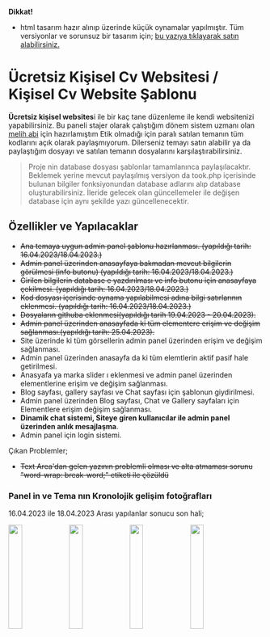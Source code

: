 **Dikkat!**
- html tasarım hazır alınıp üzerinde küçük oynamalar yapılmıştır. Tüm versiyonlar ve sorunsuz bir tasarım için; [bu yazıya tıklayarak satın alabilirsiniz.](https://themeforest.net/item/ryan-vcard-resume-cv-template/21584603 "bu yazıya tıklayarak satın alabilirsiniz.")



# Ücretsiz Kişisel Cv Websitesi / Kişisel Cv Website Şablonu
**Ücretsiz kişisel websites**i ile bir kaç tane düzenleme ile kendi websitenizi yapabilirsiniz. Bu paneli stajer olarak çalıştığım dönem sistem uzmanı olan [melih abi](https://github.com/mordulu "melih abi") için hazırlamıştım Etik olmadığı için paralı satılan temanın tüm kodlarını açık olarak paylaşmıyorum.  Dilerseniz temayı satın alabilir ya da paylaştığım dosyayı ve satılan temanın dosyalarını karşılaştırabilirsiniz.

> Proje nin database dosyası şablonlar tamamlanınca paylaşılacaktır. Beklemek yerine mevcut paylaşılmış versiyon da took.php içerisinde bulunan bilgiler fonksiyonundan database adlarını alıp database oluşturabilirsiniz. İleride gelecek olan güncellemeler ile değişen database için aynı şekilde yazı güncellenecektir.

## Özellikler ve Yapılacaklar

- ~~Ana temaya uygun admin panel şablonu hazırlanması. (yapıldığı tarih: 16.04.2023/18.04.2023.)~~
-  ~~Admin panel üzerinden anasayfaya bakmadan mevcut bilgilerin görülmesi (info butonu)  (yapıldığı tarih: 16.04.2023/18.04.2023.)~~
-  ~~Girilen bilgilerin database e yazdırılması ve info butonu için anasayfaya çekilmesi. (yapıldığı tarih: 16.04.2023/18.04.2023.)~~
-  ~~Kod dosyası içerisinde oynama yapılabilmesi adına bilgi satırlarının eklenmesi. (yapıldığı tarih: 16.04.2023/18.04.2023.)~~
-  ~~Dosyaların githuba eklenmesi(yapıldığı tarih 19.04.2023 - 20.04.2023).~~
-  ~~Admin panel üzerinden anasayfada ki tüm elementere erişim ve değişim sağlanması.(yapıldığı tarih: 25.04.2023).~~
- Site üzerinde ki tüm görsellerin admin panel üzerinden erişim ve değişim sağlanması.
- Admin panel üzerinden anasayfa da ki tüm elemtlerin aktif pasif hale getirilmesi.
- Anasyafa ya marka slider ı eklenmesi ve admin panel üzerinden elementlerine erişim ve değişim sağlanması.
- Blog sayfası, gallery sayfası ve Chat sayfası için şablonun giydirilmesi.
- Admin panel üzerinden Blog sayfası, Chat ve Gallery sayfaları için Elementlere erişim değişim sağlanması.
- **Dinamik chat sistemi, Siteye giren kullanıcılar ile admin panel üzerinden anlık mesajlaşma**.
- Admin panel için login sistemi.

Çıkan Problemler; 
- ~~Text Area'dan gelen yazının problemli olması ve alta atmaması sorunu "word-wrap: break-word;" etiketi ile çözüldü~~

### Panel in ve Tema nın Kronolojik gelişim fotoğrafları
16.04.2023 ile 18.04.2023 Arası yapılanlar sonucu son hali;

<img src="https://raw.githubusercontent.com/SeymenSurucuu/Kisisel-Website-sablonu-Admin-Paneli/main/Kronolojik%20Geli%C5%9Fim%20Foto%C4%9Fraflar%C4%B1/16.04.2023%20-%2018.04.2023/ads%C4%B1z3.png" width="23%"></img> <img src="https://raw.githubusercontent.com/SeymenSurucuu/Kisisel-Website-sablonu-Admin-Paneli/main/Kronolojik%20Geli%C5%9Fim%20Foto%C4%9Fraflar%C4%B1/16.04.2023%20-%2018.04.2023/Ads%C4%B1z4.png" width="23%"></img> <img src="https://github.com/SeymenSurucuu/Kisisel-Website-sablonu-Admin-Paneli/blob/main/Kronolojik%20Geli%C5%9Fim%20Foto%C4%9Fraflar%C4%B1/16.04.2023%20-%2018.04.2023/Ads%C4%B1z2.png?raw=true" width="23%"></img> <img src="https://raw.githubusercontent.com/SeymenSurucuu/Kisisel-Website-sablonu-Admin-Paneli/main/Kronolojik%20Geli%C5%9Fim%20Foto%C4%9Fraflar%C4%B1/16.04.2023%20-%2018.04.2023/Ads%C4%B1z.png" width="23%"></img> 


